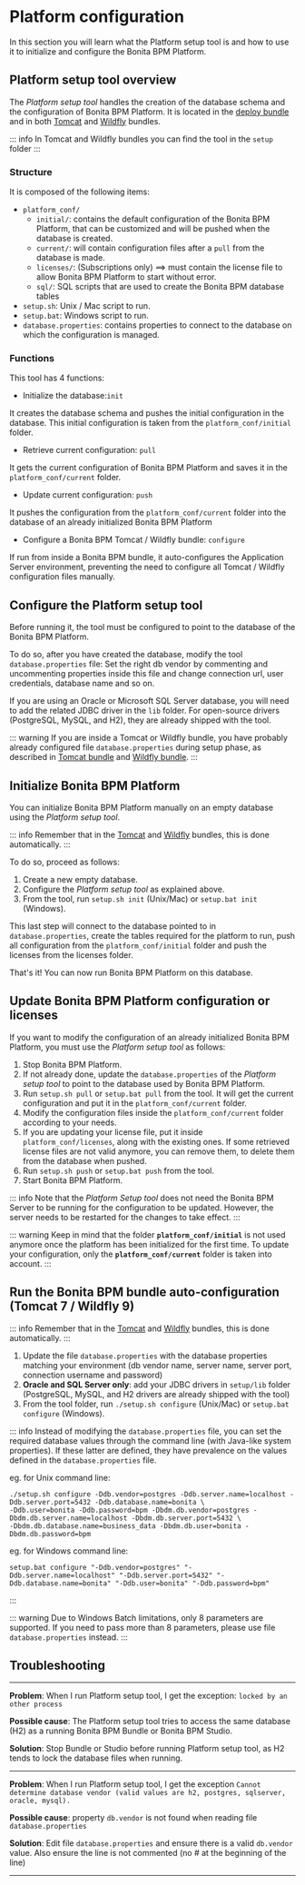 
# Platform configuration


In this section you will learn what the Platform setup tool is and how to use it to initialize and configure the Bonita BPM Platform.


<a id="platform_setup_tool" />

## Platform setup tool overview

The *Platform setup tool* handles the creation of the database schema and the configuration of Bonita BPM Platform.
It is located in the [deploy bundle](deploy-bundle.md) and in both [Tomcat](tomcat-bundle.md) and [Wildfly](wildfly-bundle.md) bundles.

::: info
In Tomcat and Wildfly bundles you can find the tool in the `setup` folder
:::


### Structure

It is composed of the following items:
* `platform_conf/`
    * `initial/`: contains the default configuration of the Bonita BPM Platform, that can be customized and will be pushed when the database is created.
    * `current/`: will contain configuration files after a `pull` from the database is made.
    * `licenses/`: (Subscriptions only) ==> must contain the license file to allow Bonita BPM Platform to start without error.
    * `sql/`: SQL scripts that are used to create the Bonita BPM database tables
* `setup.sh`: Unix / Mac script to run.
* `setup.bat`: Windows script to run.
* `database.properties`: contains properties to connect to the database on which the configuration is managed.

### Functions

This tool has 4 functions:

* Initialize the database:`init`

It creates the database schema and pushes the initial configuration in the database.
This initial configuration is taken from the `platform_conf/initial` folder.

* Retrieve current configuration: `pull`

It gets the current configuration of Bonita BPM Platform and saves it in the `platform_conf/current` folder.  

* Update current configuration: `push`

It pushes the configuration from the `platform_conf/current` folder into the database of an already initialized Bonita BPM Platform

* Configure a Bonita BPM Tomcat / Wildfly bundle: `configure`

If run from inside a Bonita BPM bundle, it auto-configures the Application Server environment, preventing the need to configure all Tomcat / Wildfly configuration files manually.


<a id="configure_tool" />

## Configure the Platform setup tool

Before running it, the tool must be configured to point to the database of the Bonita BPM Platform.

To do so, after you have created the database, modify the tool `database.properties` file:
Set the right db vendor by commenting and uncommenting properties inside this file and change connection url, user credentials, database name and so on.

If you are using an Oracle or Microsoft SQL Server database, you will need to add the related JDBC driver in the `lib` folder. For open-source drivers (PostgreSQL, MySQL, and H2), they are already shipped with the tool.

::: warning
If you are inside a Tomcat or Wildfly bundle, you have probably already configured file `database.properties` during setup phase, as described in
[Tomcat bundle](tomcat-bundle.md#configuration) and [Wildfly bundle](wildfly-bundle.md#configuration).
:::



<a id="init_platform_conf" />

## Initialize Bonita BPM Platform

You can initialize Bonita BPM Platform manually on an empty database using the *Platform setup tool*.

::: info
Remember that in the [Tomcat](tomcat-bundle.md) and [Wildfly](wildfly-bundle.md) bundles, this is done automatically.
:::

To do so, proceed as follows:

1. Create a new empty database.
2. Configure the *Platform setup tool* as explained above.
3. From the tool, run `setup.sh init` (Unix/Mac) or `setup.bat init` (Windows).

This last step will connect to the database pointed to in `database.properties`, create the tables required for the platform to run, push all configuration from the `platform_conf/initial` folder and push the licenses from the licenses folder.

That's it! You can now run Bonita BPM Platform on this database.


<a id="update_platform_conf" />

## Update Bonita BPM Platform configuration or licenses

If you want to modify the configuration of an already initialized Bonita BPM Platform, you must use the *Platform setup tool* as follows:

1. Stop Bonita BPM Platform.
2. If not already done, update the `database.properties` of the *Platform setup tool* to point to the database used by Bonita BPM Platform.
3. Run `setup.sh pull` or `setup.bat pull` from the tool. It will get the current configuration and put it in the `platform_conf/current` folder.
4. Modify the configuration files inside the `platform_conf/current` folder according to your needs.
5. If you are updating your license file, put it inside `platform_conf/licenses`, along with the existing ones. If some retrieved license files are not valid anymore, you can remove them, to delete them from the database when pushed.
6. Run `setup.sh push` or `setup.bat push` from the tool.
7. Start Bonita BPM Platform.


::: info
Note that the *Platform Setup tool* does not need the Bonita BPM Server to be running for the configuration to be updated. However, the server needs to be restarted for the changes to take effect.
:::

::: warning
Keep in mind that the folder **`platform_conf/initial`** is not used anymore once the platform has been initialized for the first time. To update your configuration, only the **`platform_conf/current`** folder is taken into account.
:::


<a id="run_bundle_configure" />

## Run the Bonita BPM bundle auto-configuration (Tomcat 7 / Wildfly 9)

::: info
Remember that in the [Tomcat](tomcat-bundle.md) and [Wildfly](wildfly-bundle.md) bundles, this is done automatically.
:::

1. Update the file `database.properties` with the database properties matching your environment (db vendor name, server name, server port, connection username and password)
2. **Oracle and SQL Server only**: add your JDBC drivers in `setup/lib` folder (PostgreSQL, MySQL, and H2 drivers are already shipped with the tool)
3. From the tool folder, run `./setup.sh configure` (Unix/Mac) or `setup.bat configure` (Windows).


::: info
Instead of modifying the `database.properties` file, you can set the required database values through the command line (with Java-like system properties).
If these latter are defined, they have prevalence on the values defined in the `database.properties` file.

eg. for Unix command line:
```shell
./setup.sh configure -Ddb.vendor=postgres -Ddb.server.name=localhost -Ddb.server.port=5432 -Ddb.database.name=bonita \
-Ddb.user=bonita -Ddb.password=bpm -Dbdm.db.vendor=postgres -Dbdm.db.server.name=localhost -Dbdm.db.server.port=5432 \
-Dbdm.db.database.name=business_data -Dbdm.db.user=bonita -Dbdm.db.password=bpm
```

eg. for Windows command line:
```shell
setup.bat configure "-Ddb.vendor=postgres" "-Ddb.server.name=localhost" "-Ddb.server.port=5432" "-Ddb.database.name=bonita" "-Ddb.user=bonita" "-Ddb.password=bpm"
```
:::

::: warning
Due to Windows Batch limitations, only 8 parameters are supported.
If you need to pass more than 8 parameters, please use file `database.properties` instead.
:::

## Troubleshooting

---

**Problem**: When I run Platform setup tool, I get the exception: `locked by an other process`

**Possible cause**: The Platform setup tool tries to access the same database (H2) as a running Bonita BPM Bundle or Bonita BPM Studio.

**Solution**: Stop Bundle or Studio before running Platform setup tool, as H2 tends to lock the database files when running.

---

**Problem**: When I run Platform setup tool, I get the exception `Cannot determine database vendor (valid values are h2, postgres, sqlserver, oracle, mysql).`

**Possible cause**: property `db.vendor` is not found when reading file `database.properties`

**Solution**: Edit file `database.properties` and ensure there is a valid `db.vendor` value. Also ensure the line is not commented (no # at the beginning of the line)

---